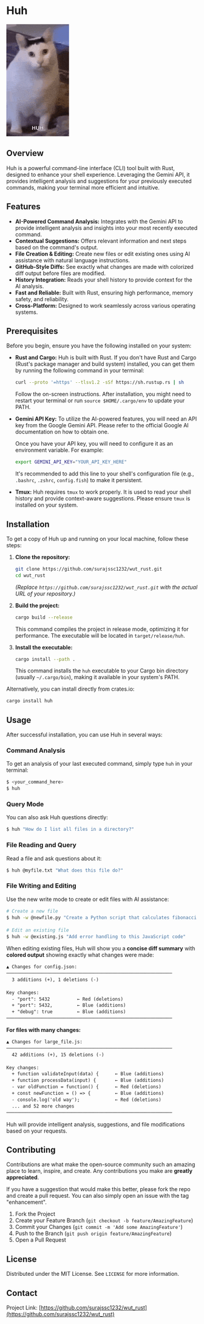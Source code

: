 # Huh 

![Demo Gif](assets/demo.gif)

## Overview

Huh is a powerful command-line interface (CLI) tool built with Rust, designed to enhance your shell experience. Leveraging the Gemini API, it provides intelligent analysis and suggestions for your previously executed commands, making your terminal more efficient and intuitive.

## Features

-   **AI-Powered Command Analysis:** Integrates with the Gemini API to provide intelligent analysis and insights into your most recently executed command.
-   **Contextual Suggestions:** Offers relevant information and next steps based on the command's output.
-   **File Creation & Editing:** Create new files or edit existing ones using AI assistance with natural language instructions.
-   **GitHub-Style Diffs:** See exactly what changes are made with colorized diff output before files are modified.
-   **History Integration:** Reads your shell history to provide context for the AI analysis.
-   **Fast and Reliable:** Built with Rust, ensuring high performance, memory safety, and reliability.
-   **Cross-Platform:** Designed to work seamlessly across various operating systems.

## Prerequisites

Before you begin, ensure you have the following installed on your system:

-   **Rust and Cargo:** Huh is built with Rust. If you don't have Rust and Cargo (Rust's package manager and build system) installed, you can get them by running the following command in your terminal:

    ```bash
    curl --proto '=https' --tlsv1.2 -sSf https://sh.rustup.rs | sh
    ```

    Follow the on-screen instructions. After installation, you might need to restart your terminal or run `source $HOME/.cargo/env` to update your PATH.

-   **Gemini API Key:** To utilize the AI-powered features, you will need an API key from the Google Gemini API. Please refer to the official Google AI documentation on how to obtain one.

    Once you have your API key, you will need to configure it as an environment variable. For example:

    ```bash
    export GEMINI_API_KEY="YOUR_API_KEY_HERE"
    ```

    It's recommended to add this line to your shell's configuration file (e.g., `.bashrc`, `.zshrc`, `config.fish`) to make it persistent.

-   **Tmux:** Huh requires `tmux` to work properly. It is used to read your shell history and provide context-aware suggestions. Please ensure `tmux` is installed on your system.

## Installation

To get a copy of Huh up and running on your local machine, follow these steps:

1.  **Clone the repository:**

    ```bash
    git clone https://github.com/surajssc1232/wut_rust.git
    cd wut_rust
    ```

    *(Replace `https://github.com/surajssc1232/wut_rust.git` with the actual URL of your repository.)*

2.  **Build the project:**

    ```bash
    cargo build --release
    ```

    This command compiles the project in release mode, optimizing it for performance. The executable will be located in `target/release/huh`.

3.  **Install the executable:**

    ```bash
    cargo install --path .
    ```

    This command installs the `huh` executable to your Cargo bin directory (usually `~/.cargo/bin`), making it available in your system's PATH.

Alternatively, you can install directly from crates.io:

```bash
cargo install huh
```

## Usage

After successful installation, you can use Huh in several ways:

### Command Analysis
To get an analysis of your last executed command, simply type `huh` in your terminal:

```bash
$ <your_command_here>
$ huh
```

### Query Mode
You can also ask Huh questions directly:

```bash
$ huh "How do I list all files in a directory?"
```

### File Reading and Query
Read a file and ask questions about it:

```bash
$ huh @myfile.txt "What does this file do?"
```

### File Writing and Editing
Use the new write mode to create or edit files with AI assistance:

```bash
# Create a new file
$ huh -w @newfile.py "Create a Python script that calculates fibonacci numbers"

# Edit an existing file
$ huh -w @existing.js "Add error handling to this JavaScript code"
```

When editing existing files, Huh will show you a **concise diff summary** with **colored output** showing exactly what changes were made:

```diff
▲ Changes for config.json:
─────────────────────────────────────────────────────────────
  3 additions (+), 1 deletions (-)

Key changes:
  - "port": 5432          ← Red (deletions)
  + "port": 5432,         ← Blue (additions)
  + "debug": true         ← Blue (additions)
─────────────────────────────────────────────────────────────
```

**For files with many changes:**
```diff
▲ Changes for large_file.js:
─────────────────────────────────────────────────────────────
  42 additions (+), 15 deletions (-)

Key changes:
  + function validateInput(data) {      ← Blue (additions)
  + function processData(input) {       ← Blue (additions)
  - var oldFunction = function() {      ← Red (deletions)
  + const newFunction = () => {         ← Blue (additions)
  - console.log('old way');             ← Red (deletions)
  ... and 52 more changes
─────────────────────────────────────────────────────────────
```

Huh will provide intelligent analysis, suggestions, and file modifications based on your requests.

## Contributing

Contributions are what make the open-source community such an amazing place to learn, inspire, and create. Any contributions you make are **greatly appreciated**.

If you have a suggestion that would make this better, please fork the repo and create a pull request. You can also simply open an issue with the tag "enhancement".

1.  Fork the Project
2.  Create your Feature Branch (`git checkout -b feature/AmazingFeature`)
3.  Commit your Changes (`git commit -m 'Add some AmazingFeature'`)
4.  Push to the Branch (`git push origin feature/AmazingFeature`)
5.  Open a Pull Request

## License

Distributed under the MIT License. See `LICENSE` for more information.

## Contact


Project Link: [https://github.com/surajssc1232/wut_rust](https://github.com/surajssc1232/wut_rust)
